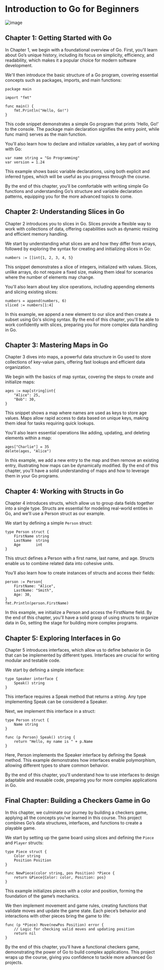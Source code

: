 # Introduction to Go for Beginners

![image](https://github.com/user-attachments/assets/5e326b30-71ab-4054-bb45-908afe77bb7b)

## Chapter 1: Getting Started with Go

In Chapter 1, we begin with a foundational overview of Go. First, you'll learn about Go’s unique history, including its focus on simplicity, efficiency, and readability, which makes it a popular choice for modern software development.

We'll then introduce the basic structure of a Go program, covering essential concepts such as packages, imports, and main functions:
```
package main

import "fmt"

func main() {
    fmt.Println("Hello, Go!")
}
```
This code snippet demonstrates a simple Go program that prints 'Hello, Go!' to the console. The package main declaration signifies the entry point, while func main() serves as the main function.

You'll also learn how to declare and initialize variables, a key part of working with Go:

```
var name string = "Go Programming"
var version = 1.24
```
This example shows basic variable declarations, using both explicit and inferred types, which will be useful as you progress through the course.

By the end of this chapter, you'll be comfortable with writing simple Go functions and understanding Go’s structure and variable declaration patterns, equipping you for the more advanced topics to come.

## Chapter 2: Understanding Slices in Go

Chapter 2 introduces you to slices in Go. Slices provide a flexible way to work with collections of data, offering capabilities such as dynamic resizing and efficient memory handling.

We start by understanding what slices are and how they differ from arrays, followed by exploring the syntax for creating and initializing slices in Go:
```
numbers := []int{1, 2, 3, 4, 5}
```
This snippet demonstrates a slice of integers, initialized with values. Slices, unlike arrays, do not require a fixed size, making them ideal for scenarios where the number of elements may change.

You'll also learn about key slice operations, including appending elements and slicing existing slices:
```
numbers = append(numbers, 6)
sliced := numbers[1:4]
```
In this example, we append a new element to our slice and then create a subset using Go's slicing syntax. By the end of this chapter, you'll be able to work confidently with slices, preparing you for more complex data handling in Go.

## Chapter 3: Mastering Maps in Go
Chapter 3 dives into maps, a powerful data structure in Go used to store collections of key-value pairs, offering fast lookups and efficient data organization.

We begin with the basics of map syntax, covering the steps to create and initialize maps:
```
ages := map[string]int{
    "Alice": 25,
    "Bob": 30,
}
```
This snippet shows a map where names are used as keys to store age values. Maps allow rapid access to data based on unique keys, making them ideal for tasks requiring quick lookups.

You'll also learn essential operations like adding, updating, and deleting elements within a map:
```
ages["Charlie"] = 35
delete(ages, "Alice")
```
In this example, we add a new entry to the map and then remove an existing entry, illustrating how maps can be dynamically modified. By the end of this chapter, you'll have a solid understanding of maps and how to leverage them in your Go programs.
## Chapter 4: Working with Structs in Go
Chapter 4 introduces structs, which allow us to group data fields together into a single type. Structs are essential for modeling real-world entities in Go, and we'll use a Person struct as our example.

We start by defining a simple ```Person``` struct:
```
type Person struct {
    FirstName string
    LastName  string
    Age       int
}
```
This struct defines a Person with a first name, last name, and age. Structs enable us to combine related data into cohesive units.

You’ll also learn how to create instances of structs and access their fields:
```
person := Person{
    FirstName: "Alice",
    LastName: "Smith",
    Age: 30,
}
fmt.Println(person.FirstName)
```
In this example, we initialize a Person and access the FirstName field. By the end of this chapter, you'll have a solid grasp of using structs to organize data in Go, setting the stage for building more complex programs.

## Chapter 5: Exploring Interfaces in Go
Chapter 5 introduces interfaces, which allow us to define behavior in Go that can be implemented by different types. Interfaces are crucial for writing modular and testable code.

We start by defining a simple interface:
```
type Speaker interface {
    Speak() string
}
```
This interface requires a Speak method that returns a string. Any type implementing Speak can be considered a Speaker.

Next, we implement this interface in a struct:
```
type Person struct {
    Name string
}

func (p Person) Speak() string {
    return "Hello, my name is " + p.Name
}
```
Here, Person implements the Speaker interface by defining the Speak method. This example demonstrates how interfaces enable polymorphism, allowing different types to share common behavior.

By the end of this chapter, you'll understand how to use interfaces to design adaptable and reusable code, preparing you for more complex applications in Go.
## Final Chapter: Building a Checkers Game in Go
In this chapter, we culminate our journey by building a checkers game, applying all the concepts you've learned in this course. This project combines Go’s data structures, interfaces, and functions to create a playable game.

We start by setting up the game board using slices and defining the ```Piece``` and ```Player``` structs:
```
type Piece struct {
    Color string
    Position Position
}

func NewPiece(color string, pos Position) *Piece {
    return &Piece{Color: color, Position: pos}
}
```
This example initializes pieces with a color and position, forming the foundation of the game’s mechanics.

We then implement movement and game rules, creating functions that validate moves and update the game state. Each piece’s behavior and interactions with other pieces bring the game to life:
```
func (p *Piece) Move(newPos Position) error {
    // Logic for checking valid moves and updating position
    return nil
}
```
By the end of this chapter, you'll have a functional checkers game, demonstrating the power of Go to build complex applications. This project wraps up the course, giving you confidence to tackle more advanced Go projects.

